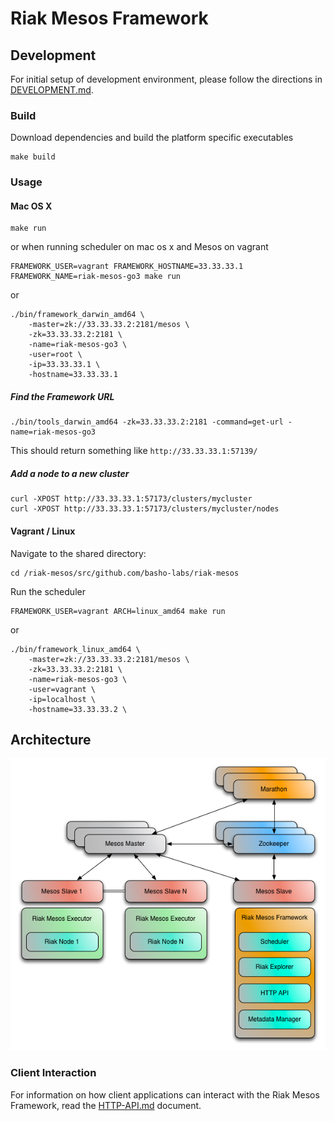 # Riak Mesos Framework

## Development

For initial setup of development environment, please follow the directions in
[DEVELOPMENT.md](https://github.com/basho-labs/riak-mesos/tree/master/docs/DEVELOPMENT.md).

### Build

Download dependencies and build the platform specific executables

```
make build
```

### Usage

#### Mac OS X

```
make run
```

or when running scheduler on mac os x and Mesos on vagrant

```
FRAMEWORK_USER=vagrant FRAMEWORK_HOSTNAME=33.33.33.1 FRAMEWORK_NAME=riak-mesos-go3 make run
```

or

```
./bin/framework_darwin_amd64 \
    -master=zk://33.33.33.2:2181/mesos \
    -zk=33.33.33.2:2181 \
    -name=riak-mesos-go3 \
    -user=root \
    -ip=33.33.33.1 \
    -hostname=33.33.33.1
```

##### Find the Framework URL

```
./bin/tools_darwin_amd64 -zk=33.33.33.2:2181 -command=get-url -name=riak-mesos-go3
```

This should return something like `http://33.33.33.1:57139/`

##### Add a node to a new cluster

```
curl -XPOST http://33.33.33.1:57173/clusters/mycluster
curl -XPOST http://33.33.33.1:57173/clusters/mycluster/nodes
```


#### Vagrant / Linux

Navigate to the shared directory:

```
cd /riak-mesos/src/github.com/basho-labs/riak-mesos
```

Run the scheduler

```
FRAMEWORK_USER=vagrant ARCH=linux_amd64 make run
```

or

```
./bin/framework_linux_amd64 \
    -master=zk://33.33.33.2:2181/mesos \
    -zk=33.33.33.2:2181 \
    -name=riak-mesos-go3 \
    -user=vagrant \
    -ip=localhost \
    -hostname=33.33.33.2 \

```

## Architecture

![Architecture](docs/RiakMesosFramework.png)

### Client Interaction

For information on how client applications can interact with the Riak Mesos Framework, read the [HTTP-API.md](https://github.com/basho-labs/riak-mesos/tree/master/docs/HTTP-API.md) document.
